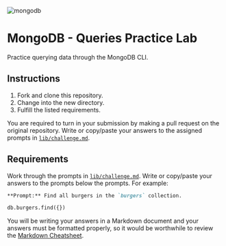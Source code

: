 ![mongodb](https://media.git.generalassemb.ly/user/41550/files/87befdb1-63b3-472a-90f6-99b3c88c6534)


# MongoDB - Queries Practice Lab

Practice querying data through the MongoDB CLI.

## Instructions

1. Fork and clone this repository.
1. Change into the new directory.
1. Fulfill the listed requirements.

You are required to turn in your submission by making a pull request on the
original repository. Write or copy/paste your answers to the assigned prompts in
[`lib/challenge.md`](lib/challenge.md).


## Requirements

Work through the prompts in [`lib/challenge.md`](lib/challenge.md). Write or
copy/paste your answers to the prompts below the prompts. For example:

```md
**Prompt:** Find all burgers in the `burgers` collection.

db.burgers.find({})
```

You will be writing your answers in a Markdown document and your answers must be
formatted properly, so it would be worthwhile to review the [Markdown
Cheatsheet](https://github.com/adam-p/markdown-here/wiki/Markdown-Cheatsheet).


